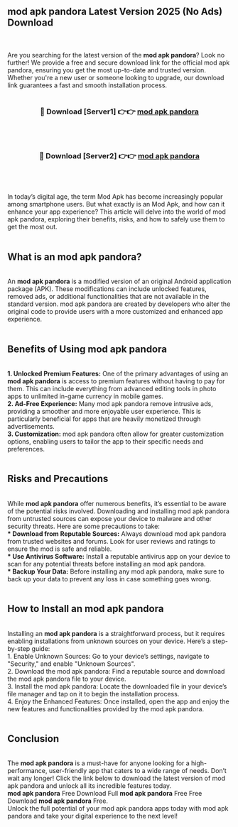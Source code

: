 ## mod apk pandora Latest Version 2025 (No Ads) Download
<br><br>
Are you searching for the latest version of the <strong>mod apk pandora</strong>? Look no further! We provide a free and secure download link for the official mod apk pandora, ensuring you get the most up-to-date and trusted version. Whether you're a new user or someone looking to upgrade, our download link guarantees a fast and smooth installation process.
<br>
<br>
<div align="center">
<h3>🔴 Download [Server1] 👉👉 <a href="https://modyolo.store/mod_apk_pandora">mod apk pandora</a></h3><br>
<br>
<h3>🔴 Download [Server2] 👉👉 <a href="https://modyolo.store/mod_apk_pandora">mod apk pandora</a></h3><br>
</div>
<br>
<br>
In today’s digital age, the term Mod Apk has become increasingly popular among smartphone users. But what exactly is an Mod Apk, and how can it enhance your app experience? This article will delve into the world of mod apk pandora, exploring their benefits, risks, and how to safely use them to get the most out.
<br>
<br>
<h2>What is an mod apk pandora?</h2>
<br>
An <strong>mod apk pandora</strong> is a modified version of an original Android application package (APK). These modifications can include unlocked features, removed ads, or additional functionalities that are not available in the standard version. mod apk pandora are created by developers who alter the original code to provide users with a more customized and enhanced app experience.
<br>
<br>
<h2>Benefits of Using mod apk pandora</h2>
<br>
<strong> 1. Unlocked Premium Features:</strong> One of the primary advantages of using an <strong>mod apk pandora</strong> is access to premium features without having to pay for them. This can include everything from advanced editing tools in photo apps to unlimited in-game currency in mobile games.
<br>
<strong> 2. Ad-Free Experience:</strong> Many mod apk pandora remove intrusive ads, providing a smoother and more enjoyable user experience. This is particularly beneficial for apps that are heavily monetized through advertisements.
<br>
<strong> 3. Customization:</strong> mod apk pandora often allow for greater customization options, enabling users to tailor the app to their specific needs and preferences.
<br>
<br>
<h2>Risks and Precautions</h2>
<br>
While <strong>mod apk pandora</strong> offer numerous benefits, it’s essential to be aware of the potential risks involved. Downloading and installing mod apk pandora from untrusted sources can expose your device to malware and other security threats. Here are some precautions to take:
<br>
<strong> * Download from Reputable Sources:</strong> Always download mod apk pandora from trusted websites and forums. Look for user reviews and ratings to ensure the mod is safe and reliable.
<br>
<strong> * Use Antivirus Software:</strong> Install a reputable antivirus app on your device to scan for any potential threats before installing an mod apk pandora.
<br>
<strong> * Backup Your Data:</strong> Before installing any mod apk pandora, make sure to back up your data to prevent any loss in case something goes wrong.
<br>
<br>
<h2>How to Install an mod apk pandora</h2>
<br>
Installing an <strong>mod apk pandora</strong> is a straightforward process, but it requires enabling installations from unknown sources on your device. Here’s a step-by-step guide:
<br>
 1. Enable Unknown Sources: Go to your device’s settings, navigate to "Security," and enable "Unknown Sources".
<br>
 2. Download the mod apk pandora: Find a reputable source and download the mod apk pandora file to your device.
<br>
 3. Install the mod apk pandora: Locate the downloaded file in your device’s file manager and tap on it to begin the installation process.
<br>
 4. Enjoy the Enhanced Features: Once installed, open the app and enjoy the new features and functionalities provided by the mod apk pandora.
<br>
<br>
<h2><strong>Conclusion</strong></h2>
<br>
The <strong>mod apk pandora</strong> is a must-have for anyone looking for a high-performance, user-friendly app that caters to a wide range of needs. Don’t wait any longer! Click the link below to download the latest version of mod apk pandora and unlock all its incredible features today.
<br>
<strong>mod apk pandora</strong> Free Download Full <strong>mod apk pandora</strong> Free Free Download <strong>mod apk pandora</strong> Free.
<br>
Unlock the full potential of your mod apk pandora apps today with mod apk pandora and take your digital experience to the next level!

